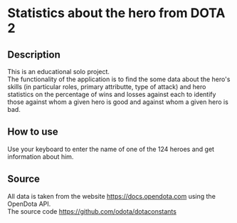 # Statistics about the hero from DOTA 2

## Description
This is an educational solo project.  
The functionality of the application is to find the some data about the hero's skills 
(in particular roles, primary attributte, type of attack) and hero statistics on the percentage of wins and losses against each to identify those
against whom a given hero is good and against whom a given hero is bad.

## How to use
Use your keyboard to enter the name of one of the 124 heroes and get information about him.

## Source
All data is taken from the website https://docs.opendota.com using the OpenDota API.  
The source code https://github.com/odota/dotaconstants
